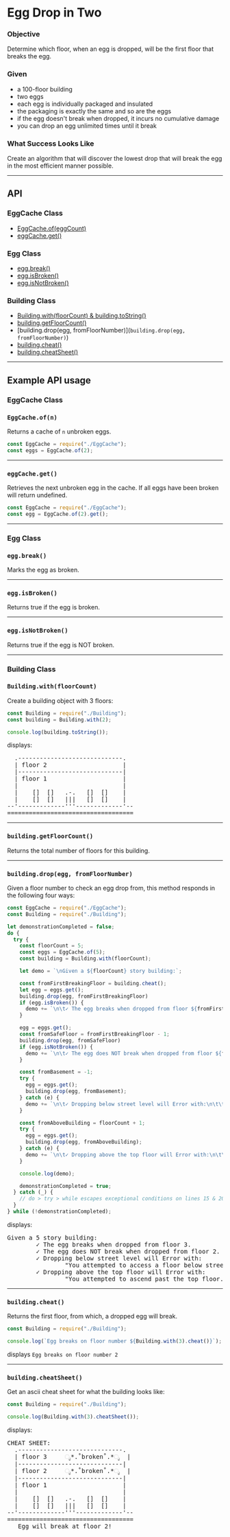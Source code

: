 # Egg Drop in Two

### Objective
Determine which floor, when an egg is dropped, will be the first floor that breaks the egg. 

### Given 
- a 100-floor building
- two eggs
- each egg is individually packaged and insulated
- the packaging is exactly the same and so are the eggs
- if the egg doesn't break when dropped, it incurs no cumulative damage
- you can drop an egg unlimited times until it break

### What Success Looks Like
Create an algorithm that will discover the lowest drop that will break the egg in the most efficient manner possible.

---
## API

### EggCache Class

- [EggCache.of(eggCount)](`EggCache.of(n)`)
- [eggCache.get()](`eggCache.get()`)

### Egg Class
- [egg.break()](`egg.break()`)
- [egg.isBroken()](`egg.isBroken()`)
- [egg.isNotBroken()](`egg.isNotBroken()`)

### Building Class
- [Building.with(floorCount) & building.toString()](`Building.with(floorCount)`)
- [building.getFloorCount()](`building.getFloorCount()`)
- [building.drop(egg, fromFloorNumber)](`building.drop(egg, fromFloorNumber)`)
- [building.cheat()](`building.cheat()`)
- [building.cheatSheet()](`building.cheatSheet()`)

---

## Example API usage

### EggCache Class

### `EggCache.of(n)`
Returns a cache of `n` unbroken eggs.
```javascript
const EggCache = require("./EggCache");
const eggs = EggCache.of(2);
```

---

### `eggCache.get()`
Retrieves the next unbroken egg in the cache. 
If all eggs have been broken will return undefined.

```javascript
const EggCache = require("./EggCache");
const egg = EggCache.of(2).get();
```

---

### Egg Class
### `egg.break()`
Marks the egg as broken.

---

### `egg.isBroken()`
Returns true if the egg is broken.

---

### `egg.isNotBroken()`
Returns true if the egg is NOT broken.

---
### Building Class

### `Building.with(floorCount)`
Create a building object with 3 floors:
```javascript
const Building = require("./Building");
const building = Building.with(2);

console.log(building.toString());
```
displays:

<pre>
  .-----------------------------.
  | floor 2                     |  
  |-----------------------------|
  | floor 1                     |  
  |                             |
  |    []  []   .-.   []  []    |
  |    []  []   |||   []  []    |
--'-------------'''-------------'--
===================================
</pre>

---

### `building.getFloorCount()`

Returns the total number of floors for this building.

---

### `building.drop(egg, fromFloorNumber)`
Given a floor number to check an egg drop from, this method responds in the following four ways:

```javascript
const EggCache = require("./EggCache");
const Building = require("./Building");

let demonstrationCompleted = false;
do {
  try {
    const floorCount = 5;
    const eggs = EggCache.of(5);
    const building = Building.with(floorCount);

    let demo = `\nGiven a ${floorCount} story building:`;

    const fromFirstBreakingFloor = building.cheat();
    let egg = eggs.get();
    building.drop(egg, fromFirstBreakingFloor)
    if (egg.isBroken()) {
      demo += `\n\t✓ The egg breaks when dropped from floor ${fromFirstBreakingFloor}.`;
    }

    egg = eggs.get();
    const fromSafeFloor = fromFirstBreakingFloor - 1;
    building.drop(egg, fromSafeFloor)
    if (egg.isNotBroken()) {
      demo += `\n\t✓ The egg does NOT break when dropped from floor ${fromSafeFloor}.`;
    }

    const fromBasement = -1;
    try {
      egg = eggs.get();
      building.drop(egg, fromBasement);
    } catch (e) {
      demo += `\n\t✓ Dropping below street level will Error with:\n\t\t"${e.message}."`;
    }

    const fromAboveBuilding = floorCount + 1;
    try {
      egg = eggs.get();
      building.drop(egg, fromAboveBuilding);
    } catch (e) {
      demo += `\n\t✓ Dropping above the top floor will Error with:\n\t\t"${e.message}."`;
    }

    console.log(demo);

    demonstrationCompleted = true;
  } catch (_) {
    // do > try > while escapes exceptional conditions on lines 15 & 20 that can be safely ignored for this demonstration
  }
} while (!demonstrationCompleted);
```
displays:

<pre>
Given a 5 story building:
        ✓ The egg breaks when dropped from floor 3.
        ✓ The egg does NOT break when dropped from floor 2.
        ✓ Dropping below street level will Error with:
                "You attempted to access a floor below street level. This building has no basement. Or does it... cue spooky music."
        ✓ Dropping above the top floor will Error with:
                "You attempted to ascend past the top floor. I know your mother thinks you're an angel, but try again Icarus."
</pre>

---

### `building.cheat()`
Returns the first floor, from which, a dropped egg will break.
```javascript
const Building = require("./Building");

console.log(`Egg breaks on floor number ${Building.with(3).cheat()}`);
```
displays `Egg breaks on floor number 2`

--- 
### `building.cheatSheet()`
Get an ascii cheat sheet for what the building looks like:
```javascript
const Building = require("./Building");

console.log(Building.with(3).cheatSheet());
```
displays:

<pre>
CHEAT SHEET:
  .-----------------------------.
  | floor 3     ೃ*.˚broken˚.*ೃ  |  
  |-----------------------------|
  | floor 2     ೃ*.˚broken˚.*ೃ  |  
  |-----------------------------|
  | floor 1                     |  
  |                             |
  |    []  []   .-.   []  []    |
  |    []  []   |||   []  []    |
--'-------------'''-------------'--
===================================
   Egg will break at floor 2!
</pre>
